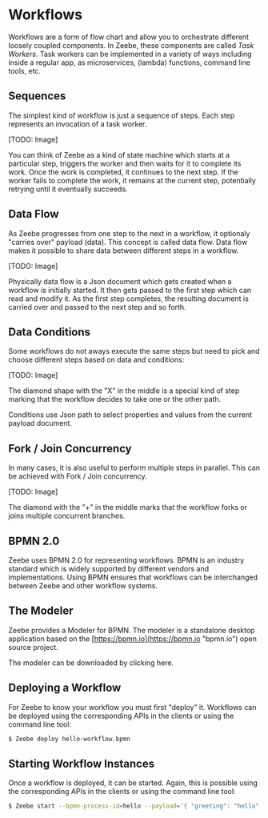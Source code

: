 # Workflows

Workflows are a form of flow chart and allow you to orchestrate different loosely coupled components. In Zeebe, these components are called _Task Workers_. Task workers can be implemented in a variety of ways including inside a regular app, as microservices, \(lambda\) functions, command line tools, etc.

## Sequences

The simplest kind of workflow is just a sequence of steps. Each step represents an invocation of a task worker.

\[TODO: Image\]

You can think of Zeebe as a kind of state machine which starts at a particular step, triggers the worker and then waits for it to complete its work. Once the work is completed, it continues to the next step. If the worker fails to complete the work, it remains at the current step, potentially retrying until it eventually succeeds.

## Data Flow

As Zeebe progresses from one step to the next in a workflow, it optionaly "carries over" payload \(data\). This concept is called data flow. Data flow makes it possible to share data between different steps in a workflow.

\[TODO: Image\]

Physically data flow is a Json document which gets created when a workflow is initially started. It then gets passed to the first step which can read and modify it. As the first step completes, the resulting document is carried over and passed to the next step and so forth.

## Data Conditions

Some workflows do not aways execute the same steps but need to pick and choose different steps based on data and conditions:

\[TODO: Image\]

The diamond shape with the "X" in the middle is a special kind of step marking that the workflow decides to take one or the other path.

Conditions use Json path to select properties and values from the current payload document.

## Fork / Join Concurrency

In many cases, it is also useful to perform multiple steps in parallel. This can be achieved with Fork / Join concurrency.

\[TODO: Image\]

The diamond with the "+" in the middle marks that the workflow forks or joins multiple concurrent branches.

## BPMN 2.0

Zeebe uses BPMN 2.0 for representing workflows. BPMN is an industry standard which is widely supported by different vendors and implementations. Using BPMN ensures that workflows can be interchanged between Zeebe and other workflow systems.

## The Modeler

Zeebe provides a Modeler for BPMN. The modeler is a standalone desktop application based on the [https://bpmn.io](https://bpmn.io "bpmn.io") open source project.

The modeler can be downloaded by clicking here.

## Deploying a Workflow

For Zeebe to know your workflow you must first "deploy" it. Workflows can be deployed using the corresponding APIs in the clients or using the command line tool:

```bash
$ Zeebe deploy hello-workflow.bpmn
```

## Starting Workflow Instances

Once a workflow is deployed, it can be started. Again, this is possible using the corresponding APIs in the clients or using the command line tool:

```bash
$ Zeebe start --bpmn-process-id=hello --payload='{ "greeting": "hello" }'
```
